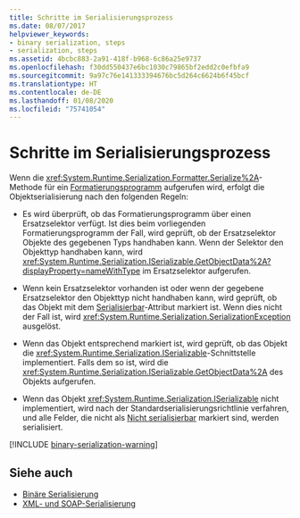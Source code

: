 ```yaml
---
title: Schritte im Serialisierungsprozess
ms.date: 08/07/2017
helpviewer_keywords:
- binary serialization, steps
- serialization, steps
ms.assetid: 4bcbc883-2a91-418f-b968-6c86a25e9737
ms.openlocfilehash: f30dd550437e6bc1030c79865bf2edd2c0efbfa9
ms.sourcegitcommit: 9a97c76e141333394676bc5d264c6624b6f45bcf
ms.translationtype: HT
ms.contentlocale: de-DE
ms.lasthandoff: 01/08/2020
ms.locfileid: "75741054"
---
```

# <a name="steps-in-the-serialization-process"></a>Schritte im Serialisierungsprozess
Wenn die <xref:System.Runtime.Serialization.Formatter.Serialize%2A>-Methode für ein [Formatierungsprogramm](xref:System.Runtime.Serialization.Formatter) aufgerufen wird, erfolgt die Objektserialisierung nach den folgenden Regeln:

- Es wird überprüft, ob das Formatierungsprogramm über einen Ersatzselektor verfügt. Ist dies beim vorliegenden Formatierungsprogramm der Fall, wird geprüft, ob der Ersatzselektor Objekte des gegebenen Typs handhaben kann. Wenn der Selektor den Objekttyp handhaben kann, wird <xref:System.Runtime.Serialization.ISerializable.GetObjectData%2A?displayProperty=nameWithType> im Ersatzselektor aufgerufen.

- Wenn kein Ersatzselektor vorhanden ist oder wenn der gegebene Ersatzselektor den Objekttyp nicht handhaben kann, wird geprüft, ob das Objekt mit dem [Serialisierbar](xref:System.SerializableAttribute)-Attribut markiert ist. Wenn dies nicht der Fall ist, wird <xref:System.Runtime.Serialization.SerializationException> ausgelöst.

- Wenn das Objekt entsprechend markiert ist, wird geprüft, ob das Objekt die <xref:System.Runtime.Serialization.ISerializable>-Schnittstelle implementiert. Falls dem so ist, wird die <xref:System.Runtime.Serialization.ISerializable.GetObjectData%2A> des Objekts aufgerufen.
  
- Wenn das Objekt <xref:System.Runtime.Serialization.ISerializable> nicht implementiert, wird nach der Standardserialisierungsrichtlinie verfahren, und alle Felder, die nicht als [Nicht serialisierbar](xref:System.NonSerializedAttribute) markiert sind, werden serialisiert.

[!INCLUDE [binary-serialization-warning](../../../includes/binary-serialization-warning.md)]
  
## <a name="see-also"></a>Siehe auch

- [Binäre Serialisierung](binary-serialization.md)
- [XML- und SOAP-Serialisierung](xml-and-soap-serialization.md)
